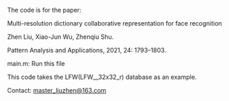 The code is for the paper:

Multi-resolution dictionary collaborative representation for face recognition

Zhen Liu, Xiao-Jun Wu, Zhenqiu Shu. 

Pattern Analysis and Applications, 2021, 24: 1793–1803.

main.m: Run this file

This code takes the LFW(LFW__32x32_r) database as an example.

Contact: master_liuzhen@163.com
